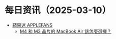 ﻿# 每日资讯（2025-03-10）

- [蘋果迷 APPLEFANS](https://applefans.today/feed/)
  - [M4 和 M3 晶片的 MacBook Air 該怎麼選擇？](https://applefans.today/2025-03-how-to-choose-m4-m3-macbook-air/)
